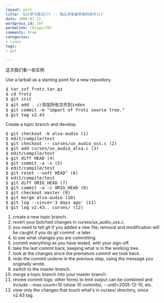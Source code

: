 ```yaml
---
layout: post
title: 'Git学习笔记(7) -- 独立开发者所用的命令(c)'
date: 2009-07-22
wordpress_id: 297
permalink: /blogs/297
comments: true
categories:
- Linux
tags:
- git

---
```

这次我们看一些实例

Use a tarball as a starting point for a new repository.
<pre class="prettyprint linenums">$ tar zxf frotz.tar.gz
$ cd frotz
$ git init
$ git add . //添加所有文件到index
$ git commit -m "import of frotz source tree."
$ git tag v2.43</pre>
Create a topic branch and develop.
<pre class="prettyprint linenums">$ git checkout -b alsa-audio (1)
$ edit/compile/test
$ git checkout -- curses/ux_audio_oss.c (2)
$ git add curses/ux_audio_alsa.c (3)
$ edit/compile/test
$ git diff HEAD (4)
$ git commit -a -s (5)
$ edit/compile/test
$ git reset --soft HEAD^ (6)
$ edit/compile/test
$ git diff ORIG_HEAD (7)
$ git commit -a -c ORIG_HEAD (8)
$ git checkout master (9)
$ git merge alsa-audio (10)
$ git log --since='3 days ago' (11)
$ git log v2.43.. curses/ (12)</pre>
<ol>
	<li>create a new topic branch.</li>
	<li>revert your botched changes in curses/ux_audio_oss.c.</li>
	<li>you need to tell git if you added a new file; removal and modification will be caught if you do git commit -a later.</li>
	<li>to see what changes you are committing.</li>
	<li>commit everything as you have tested, with your sign-off.</li>
	<li>take the last commit back, keeping what is in the working tree.</li>
	<li>look at the changes since the premature commit we took back.</li>
	<li>redo the commit undone in the previous step, using the message you originally wrote.</li>
	<li>switch to the master branch.</li>
	<li>merge a topic branch into your master branch.</li>
	<li>review commit logs; other forms to limit output can be combined and include --max-count=10 (show 10 commits), --until=2005-12-10, etc.</li>
	<li>view only the changes that touch what's in curses/ directory, since v2.43 tag.</li>
</ol>
